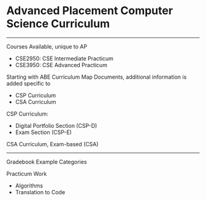 # Advanced Placement Computer Science Curriculum

---

Courses Available, unique to AP
- CSE2950: CSE Intermediate Practicum
- CSE3950: CSE Advanced Practicum

Starting with ABE Curriculum Map Documents, additional information is added specific to
- CSP Curriculum
- CSA Curriculum

CSP Curriculum:
- Digital Portfolio Section (CSP-D)
- Exam Section (CSP-E)

CSA Curriculum, Exam-based (CSA)

---

Gradebook Example Categories

Practicum Work
- Algorithms
- Translation to Code
